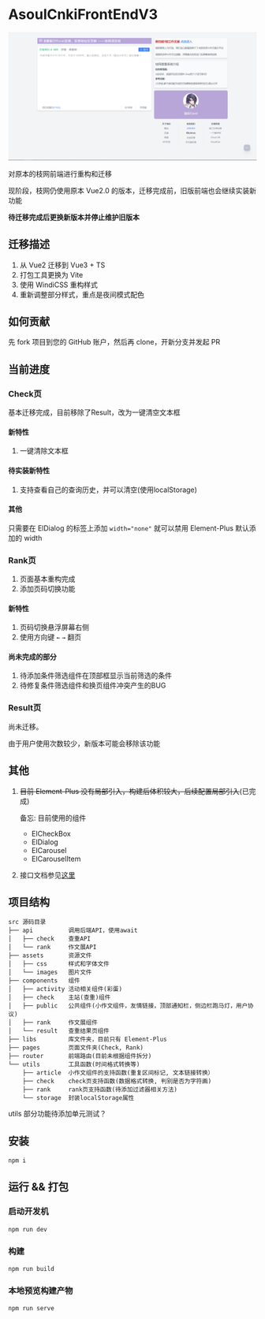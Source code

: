 # AsoulCnkiFrontEndV3

![index](markdown/index.png)

对原本的枝网前端进行重构和迁移

现阶段，枝网仍使用原本 Vue2.0 的版本，迁移完成前，旧版前端也会继续实装新功能

**待迁移完成后更换新版本并停止维护旧版本**

## 迁移描述

1. 从 Vue2 迁移到 Vue3 + TS
2. 打包工具更换为 Vite
3. 使用 WindiCSS 重构样式
4. 重新调整部分样式，重点是夜间模式配色

## 如何贡献

先 fork 项目到您的 GitHub 账户，然后再 clone，开新分支并发起 PR

## 当前进度

### Check页
  基本迁移完成，目前移除了Result，改为一键清空文本框

#### 新特性
  1. 一键清除文本框

#### 待实装新特性
  1. 支持查看自己的查询历史，并可以清空(使用localStorage)

#### 其他
  只需要在 ElDialog 的标签上添加 `width="none"` 就可以禁用 Element-Plus 默认添加的 width

### Rank页
  1. 页面基本重构完成
  2. 添加页码切换功能

#### 新特性
  1. 页码切换悬浮屏幕右侧
  2. 使用方向键 `←` `→` 翻页

#### 尚未完成的部分

  1. 待添加条件筛选组件在顶部框显示当前筛选的条件
  2. 待修复条件筛选组件和换页组件冲突产生的BUG

### Result页
  尚未迁移。

  由于用户使用次数较少，新版本可能会移除该功能

## 其他

1. <del>目前 Element-Plus 没有局部引入，构建后体积较大，后续配置局部引入</del>(已完成)
      
      备忘: 目前使用的组件 
      - ElCheckBox
      - ElDialog
      - ElCarousel
      - ElCarouselItem

2. 接口文档参见[这里](https://github.com/ASoulCnki/ASoulCnkiBackend/blob/master/api.md)

## 项目结构

```
src 源码目录
├── api          调用后端API，使用await
│   ├── check    查重API
│   └── rank     作文展API
├── assets       资源文件
│   ├── css      样式和字体文件
│   └── images   图片文件
├── components   组件
│   ├── activity 活动相关组件(彩蛋)
│   ├── check    主站(查重)组件
│   ├── public   公共组件(小作文组件，友情链接，顶部通知栏，侧边栏跑马灯，用户协议)
│   ├── rank     作文展组件
│   └── result   查重结果页组件
├── libs         库文件夹，目前只有 Element-Plus
├── pages        页面文件夹(Check, Rank)
├── router       前端路由(目前未根据组件拆分)
└── utils        工具函数(时间格式转换等)
    ├── article  小作文组件的支持函数(重复区间标记, 文本链接转换）
    ├── check    check页支持函数(数据格式转换, 判别是否为字符画)
    ├── rank     rank页支持函数(待添加过滤器相关方法)
    └── storage  封装localStorage属性
```

utils 部分功能待添加单元测试？

## 安装

```bash
npm i
```

## 运行 && 打包

### 启动开发机

```bash
npm run dev
```

### 构建

```bash
npm run build
```

### 本地预览构建产物

```bash
npm run serve
```
